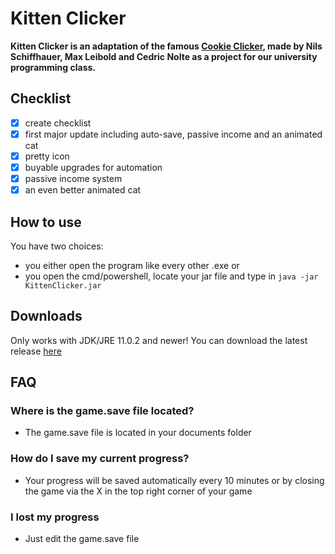 # Kitten Clicker

**Kitten Clicker is an adaptation of the famous [Cookie Clicker](https://orteil.dashnet.org/cookieclicker/), made by Nils Schiffhauer, Max Leibold and Cedric Nolte as a project for our university programming class.**
## Checklist
- [x] create checklist
- [x] first major update including auto-save, passive income and an animated cat
- [x] pretty icon
- [x] buyable upgrades for automation
- [x] passive income system
- [x] an even better animated cat
## How to use
You have two choices:
- you either open the program like every other .exe or
- you open the cmd/powershell, locate your jar file and type in
  ```java -jar KittenClicker.jar```


## Downloads
Only works with JDK/JRE 11.0.2 and newer!
You can download the latest release [here](https://github.com/etlon/hs-fulda-ERROR40game/releases)

## FAQ
### Where is the game.save file located?
- The game.save file is located in your documents folder
### How do I save my current progress?
- Your progress will be saved automatically every 10 minutes or by closing the game via the X in the top right corner of your game
### I lost my progress
- Just edit the game.save file
